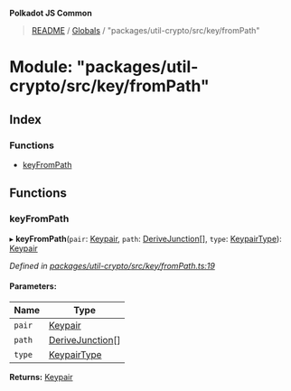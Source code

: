**Polkadot JS Common**

> [README](../README.md) / [Globals](../globals.md) / "packages/util-crypto/src/key/fromPath"

# Module: "packages/util-crypto/src/key/fromPath"

## Index

### Functions

* [keyFromPath](_packages_util_crypto_src_key_frompath_.md#keyfrompath)

## Functions

### keyFromPath

▸ **keyFromPath**(`pair`: [Keypair](../interfaces/_packages_util_crypto_src_types_.keypair.md), `path`: [DeriveJunction](../classes/_packages_util_crypto_src_key_derivejunction_.derivejunction.md)[], `type`: [KeypairType](_packages_util_crypto_src_types_.md#keypairtype)): [Keypair](../interfaces/_packages_util_crypto_src_types_.keypair.md)

*Defined in [packages/util-crypto/src/key/fromPath.ts:19](https://github.com/polkadot-js/common/blob/aff78c2e/packages/util-crypto/src/key/fromPath.ts#L19)*

#### Parameters:

Name | Type |
------ | ------ |
`pair` | [Keypair](../interfaces/_packages_util_crypto_src_types_.keypair.md) |
`path` | [DeriveJunction](../classes/_packages_util_crypto_src_key_derivejunction_.derivejunction.md)[] |
`type` | [KeypairType](_packages_util_crypto_src_types_.md#keypairtype) |

**Returns:** [Keypair](../interfaces/_packages_util_crypto_src_types_.keypair.md)
